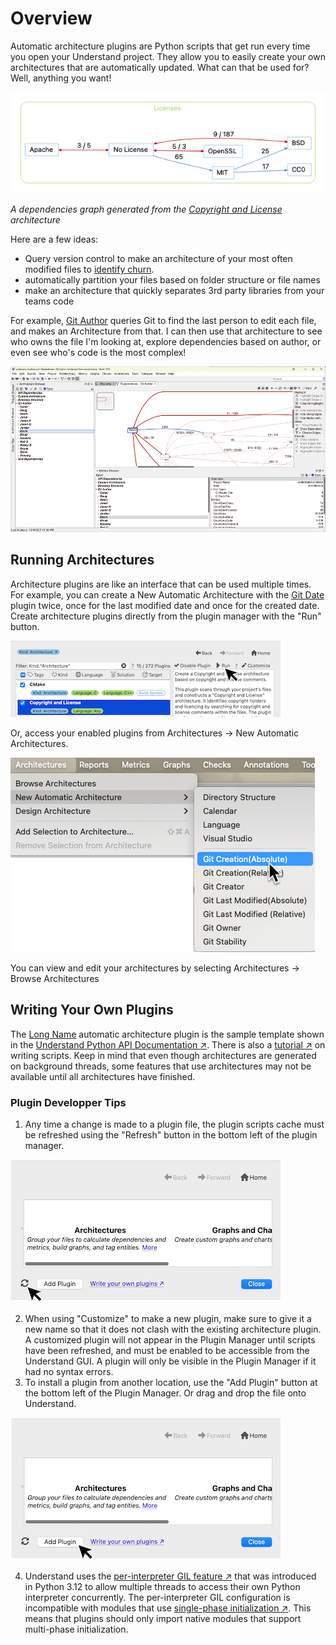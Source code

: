 # Overview

Automatic architecture plugins are Python scripts that get run every time you open your Understand project. They allow you to easily create your own architectures that are automatically updated. What can that be used for? Well, anything you want!

![image](../../.doc/home_arch.png)

*A dependencies graph generated from the [Copyright and License](und://plugin/arch/Copyright%20and%20License) architecture*

Here are a few ideas:
 - Query version control to make an architecture of your most often modified files to [identify churn](und://plugin/arch/Git%20Stability).
 - automatically partition your files based on folder structure or file names
 - make an architecture that quickly separates 3rd party libraries from your teams code

For example, [Git Author](und://plugin/arch/Git%20Author) queries Git to find the last person to edit each file, and makes an Architecture from that. I can then use that architecture to see who owns the file I'm looking at, explore dependencies based on author, or even see who's code is the most complex!

![image](archs.png)


## Running Architectures

Architecture plugins are like an interface that can be used multiple times. For example, you can create a New Automatic Architecture with the [Git Date](und://plugin/arch/Git%20Date) plugin twice, once for the last modified date and once for the created date. Create architecture plugins directly from the plugin manager with the "Run" button.

![image](../../.doc/run_arch.png)

Or, access your enabled plugins from Architectures -> New Automatic Architectures.

![image](new_arch.png)

You can view and edit your architectures by selecting Architectures -> Browse Architectures

## Writing Your Own Plugins

The [Long Name](und://plugin/arch/Long%20Name) automatic architecture plugin is the sample template shown in the [Understand Python API Documentation &#8599;](https://docs.scitools.com/manuals/python/arch.html). There is also a [tutorial &#8599;](https://scitools.freshdesk.com/support/solutions/articles/70000582855) on writing scripts. Keep in mind that even though architectures are generated on background threads, some features that use architectures may not be available until all architectures have finished.

### Plugin Developper Tips

1. Any time a change is made to a plugin file, the plugin scripts cache must be refreshed using the "Refresh" button in the bottom left of the plugin manager.

![image](../../.doc/refresh.png)

2. When using "Customize" to make a new plugin, make sure to give it a new name so that it does not clash with the existing architecture plugin. A customized plugin will not appear in the Plugin Manager until scripts have been refreshed, and must be enabled to be accessible from the Understand GUI. A plugin will only be visible in the Plugin Manager if it had no syntax errors.
3. To install a plugin from another location, use the "Add Plugin" button at the bottom left of the Plugin Manager. Or drag and drop the file onto Understand.

![image](../../.doc/add_plugin.png)

4. Understand uses the [per-interpreter GIL feature &#8599;](https://peps.python.org/pep-0684/) that was introduced in Python 3.12 to allow multiple threads to access their own Python interpreter concurrently. The per-interpreter GIL configuration is incompatible with modules that use [single-phase initialization  &#8599;](https://docs.python.org/3/c-api/module.html#single-phase-initialization). This means that plugins should only import native modules that support multi-phase initialization.


